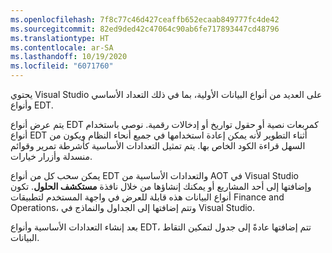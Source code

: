 ```yaml
---
ms.openlocfilehash: 7f8c77c46d427ceaffb652ecaab849777fc4de42
ms.sourcegitcommit: 82ed9ded42c47064c90ab6fe717893447cd48796
ms.translationtype: HT
ms.contentlocale: ar-SA
ms.lasthandoff: 10/19/2020
ms.locfileid: "6071760"
---
```

يحتوي Visual Studio على العديد من أنواع البيانات الأولية، بما في ذلك التعداد الأساسي وأنواع EDT.

يتم عرض أنواع EDT كمربعات نصية أو حقول تواريخ أو إدخالات رقمية. نوصي باستخدام أنواع EDT أثناء التطوير لأنه يمكن إعادة استخدامها في جميع أنحاء النظام ويكون من السهل قراءة الكود الخاص بها. يتم تمثيل التعدادات الأساسية كأشرطة تمرير وقوائم منسدلة وأزرار خيارات.

يمكن سحب كل من أنواع EDT والتعدادات الأساسية من AOT في Visual Studio وإضافتها إلى أحد المشاريع أو يمكنك إنشاؤها من خلال نافذة **مستكشف الحلول**. تكون أنواع البيانات هذه قابلة للعرض في واجهة المستخدم لتطبيقات Finance and Operations، وتتم إضافتها إلى الجداول والنماذج في Visual Studio.

بعد إنشاء التعدادات الأساسية وأنواع EDT، تتم إضافتها عادةً إلى جدول لتمكين التقاط البيانات.


